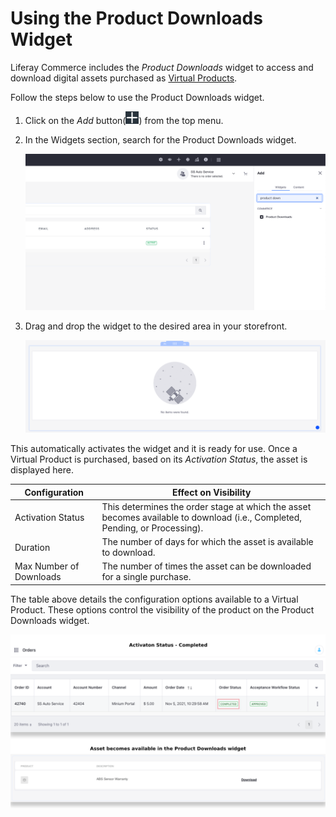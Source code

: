 # Using the Product Downloads Widget

Liferay Commerce includes the *Product Downloads* widget to access and download digital assets purchased as [Virtual Products](../../managing-a-catalog/creating-and-managing-products/product-types/creating-a-virtual-product.md).

Follow the steps below to use the Product Downloads widget.

1. Click on the *Add* button(![Add](../../images/icon-add-widget.png)) from the top menu.

1. In the Widgets section, search for the Product Downloads widget.

    ![Search for the Product Downloads widget in the Widgets section.](./using-the-product-downloads-widget/images/01.png)

1. Drag and drop the widget to the desired area in your storefront.

    ![The Product Downloads widget is activated and ready for use.](./using-the-product-downloads-widget/images/02.png)

This automatically activates the widget and it is ready for use. Once a Virtual Product is purchased, based on its *Activation Status*, the asset is displayed here.

| Configuration | Effect on Visibility |
| --- | --- |
| Activation Status | This determines the order stage at which the asset becomes available to download (i.e., Completed, Pending, or Processing). |
| Duration | The number of days for which the asset is available to download. |
| Max Number of Downloads | The number of times the asset can be downloaded for a single purchase. |

The table above details the configuration options available to a Virtual Product. These options control the visibility of the product on the Product Downloads widget.

![The asset becomes available to download based on the configured Activation Status.](./using-the-product-downloads-widget/images/03.png)